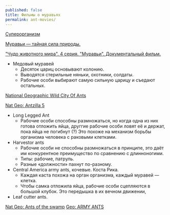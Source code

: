 ```yaml
---
published: false
title: Фильмы о муравьях
permalink: ant-movies/
---
```


[Суперорганизм](https://www.youtube.com/watch?time_continue=623&v=u4ftOVaRXr0)

[Муравьи — тайная сила природы.](https://videosik.com/7123-dokumentalnyy-film-o-zhizni-muravev.html)

["Чудо животного мира". 4 серия. "Муравьи". Документальный фильм.](https://rutube.ru/video/ffcb857daac43414d3f5c17a79a35a8b/)
- Медовый муравей
   - Десяток цариц основывают колонию.
   - Выводятся стерильные няньки, охотники, солдаты.
   - Рабочие особи выбирают самую сильную царицу и съедают остальных.

[National Geographic Wild City Of Ants](https://www.youtube.com/watch?v=55tXhnlZoOg)

[Nat Geo: Antzilla 5](https://kids.nationalgeographic.com/videos?videoGuid=awesome-ants-kids)
- Long Legged Ant
   - Рабочие особи способны размножаться, но когда одна из них готова отложить яйца, друггие рабочие особи ловят её и держат, пока яйца не погибнут (?) Это похоже на механизм борьбы организма человека с раковыми клетками.
- Harvestor ants
   - Рабочие особи не способны размножаться в принципе, это даёт им конкурентное преимущество по сравнению с длинноногими.
   - Типы: рабочие, патруль.
   - Разные «должности» пахнут по-разному. 
- Central America army ants, кочевые. Коста Рика.
   - Каждая каста похожа на орган организма, каждый муравей — клетка.
   - Чтобы самка отложила яйца, рабочие особи сцепляются в большой клубок. Это передышка в их вечном движении, 
- Leaf cutter ants.


[Nat Geo: Ants of the swamp](http://channel.nationalgeographic.com/wild/videos/ants-of-the-swamp/)
[Geo: ARMY ANTS](Nat)
